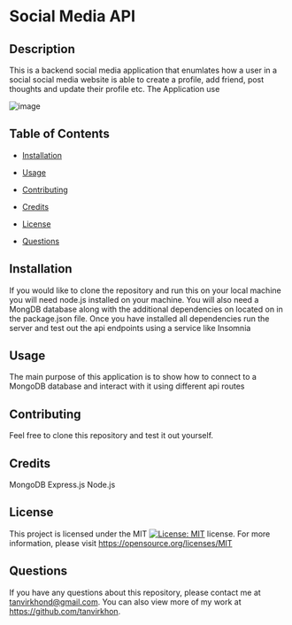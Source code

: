 # Social Media API

## Description
This is a backend social media application that enumlates how a user in a social social media website is able to create a profile, add friend, post thoughts and update their profile etc. 
The Application use

![image](https://github.com/tanvirkhon/social-media-api/assets/119143763/d65873ae-1952-4cc1-8729-0a1f497943b6)

## Table of Contents
    
* [Installation](#installation) 
    
* [Usage](#usage) 
    
* [Contributing](#contributing) 
    
* [Credits](#tests) 
    
* [License](#license) 
    
* [Questions](#questions)
    
## Installation 
If you would like to clone the repository and run this on your local machine you will need node.js installed on your machine. You will also need a MongDB database along with the additional dependencies on located on in the package.json file. Once you have installed all dependencies run the server and test out the api endpoints using a service like Insomnia

## Usage

The main purpose of this application is to show how to connect to a MongoDB database and interact with it using different api routes

## Contributing 
Feel free to clone this repository and test it out yourself.
    
## Credits

MongoDB
Express.js
Node.js

## License
This project is licensed under the MIT [![License: MIT](https://img.shields.io/badge/License-MIT-yellow.svg)](https://opensource.org/licenses/MIT) license. For more information, please visit https://opensource.org/licenses/MIT
    
## Questions
If you have any questions about this repository, please contact me at tanvirkhond@gmail.com. You can also view more of my work at https://github.com/tanvirkhon.
